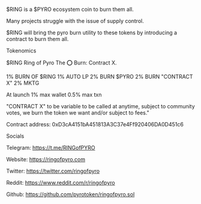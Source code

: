 $RING is a $PYRO ecosystem coin to burn them all. 

Many projects struggle with the issue of supply control. 

$RING will bring the pyro burn utility to these tokens by introducing a contract to burn them all.

Tokenomics

$RING Ring of Pyro
The ⭕️ Burn: Contract X.

1% BURN OF $RING
1% AUTO LP
2% BURN $PYRO
2% BURN "CONTRACT X"
2% MKTG

At launch
1% max wallet
0.5% max txn

"CONTRACT X" to be variable to be called at anytime, subject to community votes, we burn the token we want and/or subject to fees."

Contract address: 0xD3cA4151bA451813A3C37e4Ff920406DA0D451c6

Socials

Telegram: https://t.me/RINGofPYRO

Website: https://ringofpyro.com

Twitter: https://twitter.com/ringofpyro

Reddit: https://www.reddit.com/r/ringofpyro

Github: https://github.com/pyrotoken/ringofpyro.sol
